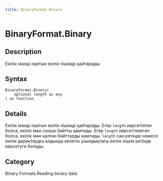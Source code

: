 ```yaml
---
title: BinaryFormat.Binary
---
```


# BinaryFormat.Binary


## Description

Екілік мәнді оқитын екілік пішімді қайтарады.


## Syntax

```powerquery
BinaryFormat.Binary(
    optional length as any
) as function
```


## Details

Екілік мәнді оқитын екілік пішімді қайтарады.  Егер <code>length</code> көрсетілген болса, екілік мән сонша байтты қамтиды.  Егер <code>length</code> көрсетілмеген болса, екілік мән қалған байттарды қамтиды.  <code>length</code> сан ретінде немесе екілік деректердің алдында келетін ұзындықтағы екілік пішім ретінде көрсетуге болады.



## Category
Binary Formats.Reading binary data

